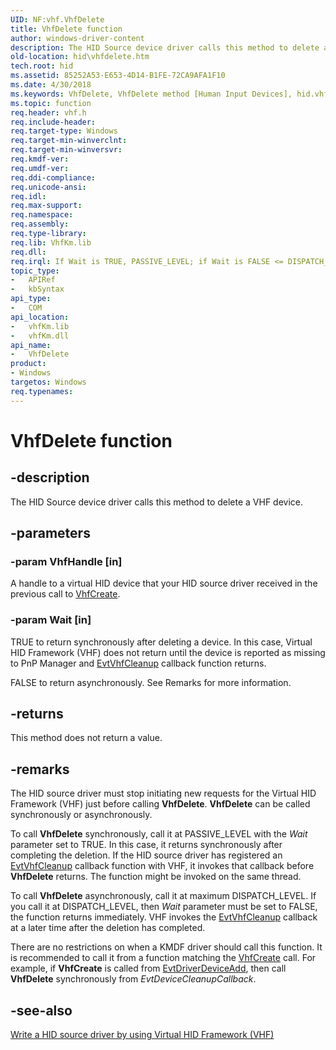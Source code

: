 ```yaml
---
UID: NF:vhf.VhfDelete
title: VhfDelete function
author: windows-driver-content
description: The HID Source device driver calls this method to delete a VHF device.
old-location: hid\vhfdelete.htm
tech.root: hid
ms.assetid: 85252A53-E653-4D14-B1FE-72CA9AFA1F10
ms.date: 4/30/2018
ms.keywords: VhfDelete, VhfDelete method [Human Input Devices], hid.vhfdelete, vhf/VhfDelete
ms.topic: function
req.header: vhf.h
req.include-header: 
req.target-type: Windows
req.target-min-winverclnt: 
req.target-min-winversvr: 
req.kmdf-ver: 
req.umdf-ver: 
req.ddi-compliance: 
req.unicode-ansi: 
req.idl: 
req.max-support: 
req.namespace: 
req.assembly: 
req.type-library: 
req.lib: VhfKm.lib
req.dll: 
req.irql: If Wait is TRUE, PASSIVE_LEVEL; if Wait is FALSE <= DISPATCH_LEVEL
topic_type:
-	APIRef
-	kbSyntax
api_type:
-	COM
api_location:
-	vhfKm.lib
-	vhfKm.dll
api_name:
-	VhfDelete
product:
- Windows
targetos: Windows
req.typenames: 
---
```


# VhfDelete function


## -description


The HID Source device driver calls this method to delete a VHF device.


## -parameters




### -param VhfHandle [in]

A handle to a virtual HID device that your HID source driver received in the previous call to <a href="https://msdn.microsoft.com/library/windows/hardware/dn925036">VhfCreate</a>.


### -param Wait [in]

TRUE to return synchronously after deleting a device. In this case, Virtual HID Framework (VHF) does not return until the device is reported as missing to PnP Manager and <a href="https://msdn.microsoft.com/1D477E7B-E4EA-46E7-872C-3BEBFBD31702">EvtVhfCleanup</a> callback function returns. 

FALSE to return asynchronously. See Remarks for more information.


## -returns



This method does not return a value.




## -remarks



The HID source driver must stop initiating new requests for the Virtual HID Framework (VHF) just before calling <b>VhfDelete</b>. <b>VhfDelete</b> can be called synchronously or asynchronously.   

To call <b>VhfDelete</b> synchronously,  call it at PASSIVE_LEVEL with the <i>Wait</i> parameter set to TRUE. In this case, it returns synchronously after completing the deletion. If the HID source driver has registered an <a href="https://msdn.microsoft.com/1D477E7B-E4EA-46E7-872C-3BEBFBD31702">EvtVhfCleanup</a> callback function with VHF, it invokes that callback before <b>VhfDelete</b> returns. The function might be invoked on the same thread.

To call <b>VhfDelete</b> asynchronously, call it at maximum DISPATCH_LEVEL. If you call it at DISPATCH_LEVEL, then <i>Wait</i> parameter must be set to FALSE, the function returns immediately. VHF invokes the <a href="https://msdn.microsoft.com/1D477E7B-E4EA-46E7-872C-3BEBFBD31702">EvtVhfCleanup</a> callback at a later time after the deletion has completed. 

There are no restrictions on when a KMDF driver should call this function. It is recommended to call it from a function matching the <a href="https://msdn.microsoft.com/library/windows/hardware/dn925036">VhfCreate</a> call. For example, if <b>VhfCreate</b> is called from <a href="https://msdn.microsoft.com/b20db029-ee2c-4fb1-bd69-ccd2e37fdc9a">EvtDriverDeviceAdd</a>, then call <b>VhfDelete</b> synchronously from <i>EvtDeviceCleanupCallback</i>.




## -see-also




<a href="https://msdn.microsoft.com/26964963-792F-4529-B4FC-110BF5C65B35">Write a HID source driver by using Virtual HID Framework (VHF)</a>
 

 

